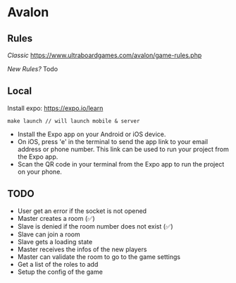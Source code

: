 # Avalon

## Rules

_Classic_
https://www.ultraboardgames.com/avalon/game-rules.php

_New Rules?_
Todo

## Local

Install expo: https://expo.io/learn

```
make launch // will launch mobile & server
```

- Install the Expo app on your Android or iOS device.
- On iOS, press 'e' in the terminal to send the app link to your email address or phone number. This link can be used to run your project from the Expo app.
- Scan the QR code in your terminal from the Expo app to run the project on your phone.

## TODO

- User get an error if the socket is not opened
- Master creates a room (✅)
- Slave is denied if the room number does not exist (✅)
- Slave can join a room
- Slave gets a loading state
- Master receives the infos of the new players
- Master can validate the room to go to the game settings
- Get a list of the roles to add
- Setup the config of the game
